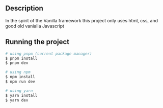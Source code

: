 ## Description

In the spirit of the Vanilla framework this project only uses html, css, and good old vanialla Javascript

## Running the project

```bash
# using pnpm (current package manager)
$ pnpm install
$ pnpm dev

# using npm
$ npm install
$ npm run dev

# using yarn
$ yarn install
$ yarn dev
```
